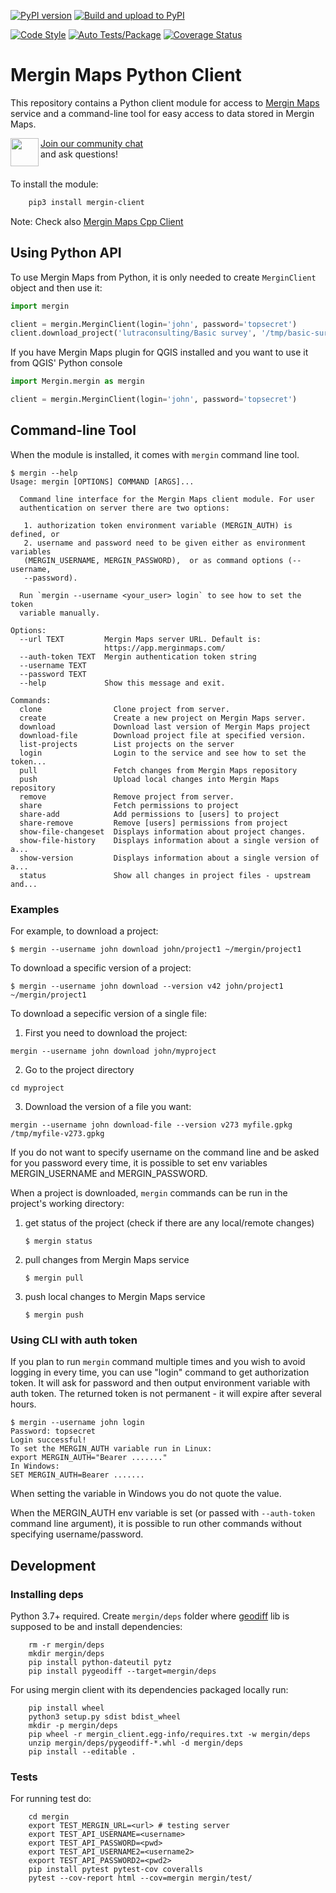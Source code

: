 [![PyPI version](https://badge.fury.io/py/mergin-client.svg)](https://badge.fury.io/py/mergin-client)
[![Build and upload to PyPI](https://github.com/MerginMaps/mergin-py-client/actions/workflows/python_packages.yml/badge.svg)](https://github.com/MerginMaps/mergin-py-client/actions/workflows/python_packages.yml)

[![Code Style](https://github.com/MerginMaps/mergin-py-client/actions/workflows/code_style.yml/badge.svg)](https://github.com/MerginMaps/mergin-py-client/actions/workflows/code_style.yml)
[![Auto Tests/Package](https://github.com/MerginMaps/mergin-py-client/workflows/Auto%20Tests/badge.svg)](https://github.com/MerginMaps/mergin-py-client/actions?query=workflow%3A%22Auto+Tests%22)
[![Coverage Status](https://img.shields.io/coveralls/MerginMaps/mergin-py-client.svg)](https://coveralls.io/github/MerginMaps/mergin-py-client)

# Mergin Maps Python Client

This repository contains a Python client module for access to [Mergin Maps](https://merginmaps.com/) service and a command-line tool for easy access to data stored in Mergin Maps.

<div><img align="left" width="45" height="45" src="https://raw.githubusercontent.com/MerginMaps/docs/main/src/.vuepress/public/slack.svg"><a href="https://merginmaps.com/community/join">Join our community chat</a><br/>and ask questions!</div><br />


To install the module:
```bash
    pip3 install mergin-client
```

Note: Check also [Mergin Maps Cpp Client](https://github.com/MerginMaps/mergin-cpp-client)

## Using Python API

To use Mergin Maps from Python, it is only needed to create `MerginClient` object and then use it:

```python
import mergin

client = mergin.MerginClient(login='john', password='topsecret')
client.download_project('lutraconsulting/Basic survey', '/tmp/basic-survey')
```

If you have Mergin Maps plugin for QGIS installed and you want to use it from QGIS' Python console

```python
import Mergin.mergin as mergin

client = mergin.MerginClient(login='john', password='topsecret')
```

## Command-line Tool

When the module is installed, it comes with `mergin` command line tool.

```
$ mergin --help
Usage: mergin [OPTIONS] COMMAND [ARGS]...

  Command line interface for the Mergin Maps client module. For user
  authentication on server there are two options:

   1. authorization token environment variable (MERGIN_AUTH) is defined, or
   2. username and password need to be given either as environment variables
   (MERGIN_USERNAME, MERGIN_PASSWORD),  or as command options (--username,
   --password).

  Run `mergin --username <your_user> login` to see how to set the token
  variable manually.

Options:
  --url TEXT         Mergin Maps server URL. Default is:
                     https://app.merginmaps.com/
  --auth-token TEXT  Mergin authentication token string
  --username TEXT
  --password TEXT
  --help             Show this message and exit.

Commands:
  clone                Clone project from server.
  create               Create a new project on Mergin Maps server.
  download             Download last version of Mergin Maps project
  download-file        Download project file at specified version.
  list-projects        List projects on the server
  login                Login to the service and see how to set the token...
  pull                 Fetch changes from Mergin Maps repository
  push                 Upload local changes into Mergin Maps repository
  remove               Remove project from server.
  share                Fetch permissions to project
  share-add            Add permissions to [users] to project
  share-remove         Remove [users] permissions from project
  show-file-changeset  Displays information about project changes.
  show-file-history    Displays information about a single version of a...
  show-version         Displays information about a single version of a...
  status               Show all changes in project files - upstream and...
```

### Examples

For example, to download a project:

```
$ mergin --username john download john/project1 ~/mergin/project1
```
To download a specific version of a project:
```
$ mergin --username john download --version v42 john/project1 ~/mergin/project1
```

To download a sepecific version of a single file:

1. First you need to download the project:
```
mergin --username john download john/myproject
```

2. Go to the project directory
```
cd myproject
```

3. Download the version of a file you want:
```
mergin --username john download-file --version v273 myfile.gpkg /tmp/myfile-v273.gpkg
```

If you do not want to specify username on the command line and be asked for you password every time,
it is possible to set env variables MERGIN_USERNAME and MERGIN_PASSWORD.

When a project is downloaded, `mergin` commands can be run in the project's
working directory:

1. get status of the project (check if there are any local/remote changes)
   ```
   $ mergin status
   ```
2. pull changes from Mergin Maps service
   ```
   $ mergin pull
   ```
3. push local changes to Mergin Maps service
   ```
   $ mergin push
   ```

### Using CLI with auth token

If you plan to run `mergin` command multiple times and you wish to avoid logging in every time,
you can use "login" command to get authorization token.
It will ask for password and then output environment variable with auth token. The returned token
is not permanent - it will expire after several hours.
```
$ mergin --username john login
Password: topsecret
Login successful!
To set the MERGIN_AUTH variable run in Linux:
export MERGIN_AUTH="Bearer ......."
In Windows:
SET MERGIN_AUTH=Bearer .......
```
When setting the variable in Windows you do not quote the value.

When the MERGIN_AUTH env variable is set (or passed with `--auth-token` command line argument),
it is possible to run other commands without specifying username/password.


## Development

### Installing deps

Python 3.7+ required. Create `mergin/deps` folder where [geodiff](https://github.com/MerginMaps/geodiff) lib is supposed to be and install dependencies:
```
    rm -r mergin/deps
    mkdir mergin/deps
    pip install python-dateutil pytz
    pip install pygeodiff --target=mergin/deps
```

For using mergin client with its dependencies packaged locally run:
```
    pip install wheel
    python3 setup.py sdist bdist_wheel
    mkdir -p mergin/deps
    pip wheel -r mergin_client.egg-info/requires.txt -w mergin/deps
    unzip mergin/deps/pygeodiff-*.whl -d mergin/deps
    pip install --editable .
```

### Tests
For running test do:

```
    cd mergin
    export TEST_MERGIN_URL=<url> # testing server
    export TEST_API_USERNAME=<username>
    export TEST_API_PASSWORD=<pwd>
    export TEST_API_USERNAME2=<username2>
    export TEST_API_PASSWORD2=<pwd2>
    pip install pytest pytest-cov coveralls
    pytest --cov-report html --cov=mergin mergin/test/
```
